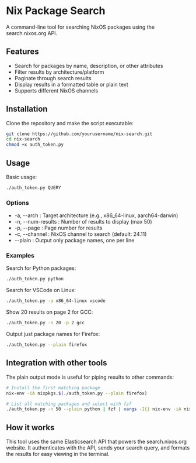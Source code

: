 # Nix Package Search

A command-line tool for searching NixOS packages using the search.nixos.org API.

## Features

- Search for packages by name, description, or other attributes
- Filter results by architecture/platform
- Paginate through search results
- Display results in a formatted table or plain text
- Supports different NixOS channels

## Installation

Clone the repository and make the script executable:

```bash
git clone https://github.com/yourusername/nix-search.git
cd nix-search
chmod +x auth_token.py
```
## Usage
Basic usage:

```bash
./auth_token.py QUERY
 ```

### Options
- -a, --arch : Target architecture (e.g., x86_64-linux, aarch64-darwin)
- -n, --num-results : Number of results to display (max 50)
- -p, --page : Page number for results
- -c, --channel : NixOS channel to search (default: 24.11)
- --plain : Output only package names, one per line
### Examples
Search for Python packages:

```bash
./auth_token.py python
 ```

Search for VSCode on Linux:

```bash
./auth_token.py -a x86_64-linux vscode
 ```

Show 20 results on page 2 for GCC:

```bash
./auth_token.py -n 20 -p 2 gcc
 ```

Output just package names for Firefox:

```bash
./auth_token.py --plain firefox
 ```

## Integration with other tools
The plain output mode is useful for piping results to other commands:

```bash
# Install the first matching package
nix-env -iA nixpkgs.$(./auth_token.py --plain firefox)

# List all matching packages and select with fzf
./auth_token.py -n 50 --plain python | fzf | xargs -I{} nix-env -iA nixpkgs.{}
 ```

## How it works
This tool uses the same Elasticsearch API that powers the search.nixos.org website. It authenticates with the API, sends your search query, and formats the results for easy viewing in the terminal.
